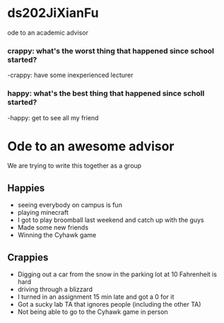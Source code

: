 
# ds202JiXianFu
ode to an academic advisor
### crappy: what's the worst thing that happened since school started?
-crappy: have some inexperienced lecturer
### happy: what's the best thing that happened since scholl started?
-happy: get to see all my friend
# Ode to an awesome advisor
We are trying to write this together as a group


## Happies

- seeing everybody on campus is fun
- playing minecraft
-  I got to play broomball last weekend and catch up with the guys
-  Made some new friends
- Winning the Cyhawk game


## Crappies

- Digging out a car from the snow in the parking lot at 10 Fahrenheit is hard
- driving through a blizzard
- I turned in an assignment 15 min late and got a 0 for it
- Got a sucky lab TA that ignores people (including the other TA)
- Not being able to go to the Cyhawk game in person

